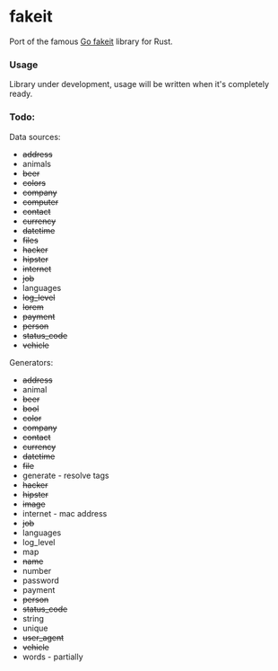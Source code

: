 # fakeit

Port of the famous [Go fakeit](https://github.com/brianvoe/gofakeit) library for Rust.

### Usage

Library under development, usage will be written when it's completely ready.

### Todo:

Data sources:

- ~~address~~
- animals
- ~~beer~~
- ~~colors~~
- ~~company~~
- ~~computer~~
- ~~contact~~
- ~~currency~~
- ~~datetime~~
- ~~files~~
- ~~hacker~~
- ~~hipster~~
- ~~internet~~
- ~~job~~
- languages
- ~~log_level~~
- ~~lorem~~
- ~~payment~~
- ~~person~~
- ~~status_code~~
- ~~vehicle~~

Generators:
- ~~address~~
- animal
- ~~beer~~
- ~~bool~~
- ~~color~~
- ~~company~~
- ~~contact~~
- ~~currency~~
- ~~datetime~~
- ~~file~~
- generate - resolve tags
- ~~hacker~~
- ~~hipster~~
- ~~image~~
- internet - mac address
- ~~job~~
- languages
- log_level
- map
- ~~name~~
- number
- password
- payment
- ~~person~~
- ~~status_code~~
- string
- unique
- ~~user_agent~~
- ~~vehicle~~
- words - partially